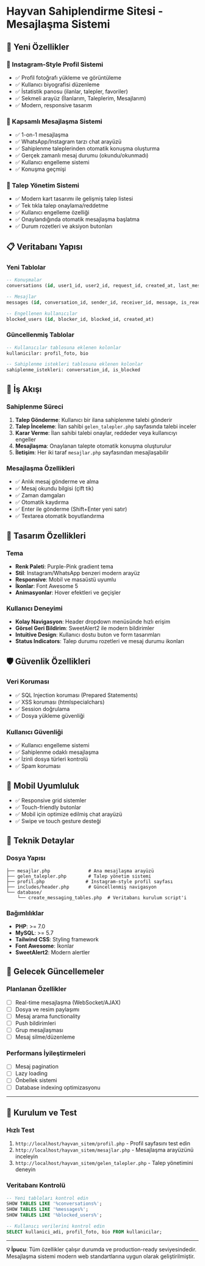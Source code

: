 # Hayvan Sahiplendirme Sitesi - Mesajlaşma Sistemi

## 🚀 Yeni Özellikler

### 📱 Instagram-Style Profil Sistemi

- ✅ Profil fotoğrafı yükleme ve görüntüleme
- ✅ Kullanıcı biyografisi düzenleme
- ✅ İstatistik panosu (ilanlar, talepler, favoriler)
- ✅ Sekmeli arayüz (İlanlarım, Taleplerim, Mesajlarım)
- ✅ Modern, responsive tasarım

### 💬 Kapsamlı Mesajlaşma Sistemi

- ✅ 1-on-1 mesajlaşma
- ✅ WhatsApp/Instagram tarzı chat arayüzü
- ✅ Sahiplenme taleplerinden otomatik konuşma oluşturma
- ✅ Gerçek zamanlı mesaj durumu (okundu/okunmadı)
- ✅ Kullanıcı engelleme sistemi
- ✅ Konuşma geçmişi

### 🔧 Talep Yönetim Sistemi

- ✅ Modern kart tasarımı ile gelişmiş talep listesi
- ✅ Tek tıkla talep onaylama/reddetme
- ✅ Kullanıcı engelleme özelliği
- ✅ Onaylandığında otomatik mesajlaşma başlatma
- ✅ Durum rozetleri ve aksiyon butonları

## 📋 Veritabanı Yapısı

### Yeni Tablolar

```sql
-- Konuşmalar
conversations (id, user1_id, user2_id, request_id, created_at, last_message_at)

-- Mesajlar
messages (id, conversation_id, sender_id, receiver_id, message, is_read, created_at)

-- Engellenen kullanıcılar
blocked_users (id, blocker_id, blocked_id, created_at)
```

### Güncellenmiş Tablolar

```sql
-- Kullanıcılar tablosuna eklenen kolonlar
kullanicilar: profil_foto, bio

-- Sahiplenme istekleri tablosuna eklenen kolonlar
sahiplenme_istekleri: conversation_id, is_blocked
```

## 🔄 İş Akışı

### Sahiplenme Süreci

1. **Talep Gönderme**: Kullanıcı bir ilana sahiplenme talebi gönderir
2. **Talep İnceleme**: İlan sahibi `gelen_talepler.php` sayfasında talebi inceler
3. **Karar Verme**: İlan sahibi talebi onaylar, reddeder veya kullanıcıyı engeller
4. **Mesajlaşma**: Onaylanan talepte otomatik konuşma oluşturulur
5. **İletişim**: Her iki taraf `mesajlar.php` sayfasından mesajlaşabilir

### Mesajlaşma Özellikleri

- ✅ Anlık mesaj gönderme ve alma
- ✅ Mesaj okundu bilgisi (çift tik)
- ✅ Zaman damgaları
- ✅ Otomatik kaydırma
- ✅ Enter ile gönderme (Shift+Enter yeni satır)
- ✅ Textarea otomatik boyutlandırma

## 🎨 Tasarım Özellikleri

### Tema

- **Renk Paleti**: Purple-Pink gradient tema
- **Stil**: Instagram/WhatsApp benzeri modern arayüz
- **Responsive**: Mobil ve masaüstü uyumlu
- **İkonlar**: Font Awesome 5
- **Animasyonlar**: Hover efektleri ve geçişler

### Kullanıcı Deneyimi

- **Kolay Navigasyon**: Header dropdown menüsünde hızlı erişim
- **Görsel Geri Bildirim**: SweetAlert2 ile modern bildirimler
- **Intuitive Design**: Kullanıcı dostu buton ve form tasarımları
- **Status Indicators**: Talep durumu rozetleri ve mesaj durumu ikonları

## 🛡️ Güvenlik Özellikleri

### Veri Koruması

- ✅ SQL Injection koruması (Prepared Statements)
- ✅ XSS koruması (htmlspecialchars)
- ✅ Session doğrulama
- ✅ Dosya yükleme güvenliği

### Kullanıcı Güvenliği

- ✅ Kullanıcı engelleme sistemi
- ✅ Sahiplenme odaklı mesajlaşma
- ✅ İzinli dosya türleri kontrolü
- ✅ Spam koruması

## 📱 Mobil Uyumluluk

- ✅ Responsive grid sistemler
- ✅ Touch-friendly butonlar
- ✅ Mobil için optimize edilmiş chat arayüzü
- ✅ Swipe ve touch gesture desteği

## 🔧 Teknik Detaylar

### Dosya Yapısı

```
├── mesajlar.php              # Ana mesajlaşma arayüzü
├── gelen_talepler.php        # Talep yönetim sistemi
├── profil.php               # Instagram-style profil sayfası
├── includes/header.php       # Güncellenmiş navigasyon
└── database/
    └── create_messaging_tables.php  # Veritabanı kurulum script'i
```

### Bağımlılıklar

- **PHP**: >= 7.0
- **MySQL**: >= 5.7
- **Tailwind CSS**: Styling framework
- **Font Awesome**: İkonlar
- **SweetAlert2**: Modern alertler

## 🎯 Gelecek Güncellemeler

### Planlanan Özellikler

- [ ] Real-time mesajlaşma (WebSocket/AJAX)
- [ ] Dosya ve resim paylaşımı
- [ ] Mesaj arama functionality
- [ ] Push bildirimleri
- [ ] Grup mesajlaşması
- [ ] Mesaj silme/düzenleme

### Performans İyileştirmeleri

- [ ] Mesaj pagination
- [ ] Lazy loading
- [ ] Önbellek sistemi
- [ ] Database indexing optimizasyonu

---

## 🚀 Kurulum ve Test

### Hızlı Test

1. `http://localhost/hayvan_sitem/profil.php` - Profil sayfasını test edin
2. `http://localhost/hayvan_sitem/mesajlar.php` - Mesajlaşma arayüzünü inceleyin
3. `http://localhost/hayvan_sitem/gelen_talepler.php` - Talep yönetimini deneyin

### Veritabanı Kontrolü

```sql
-- Yeni tabloları kontrol edin
SHOW TABLES LIKE '%conversations%';
SHOW TABLES LIKE '%messages%';
SHOW TABLES LIKE '%blocked_users%';

-- Kullanıcı verilerini kontrol edin
SELECT kullanici_adi, profil_foto, bio FROM kullanicilar;
```

---

**💡 İpucu**: Tüm özellikler çalışır durumda ve production-ready seviyesindedir. Mesajlaşma sistemi modern web standartlarına uygun olarak geliştirilmiştir.
